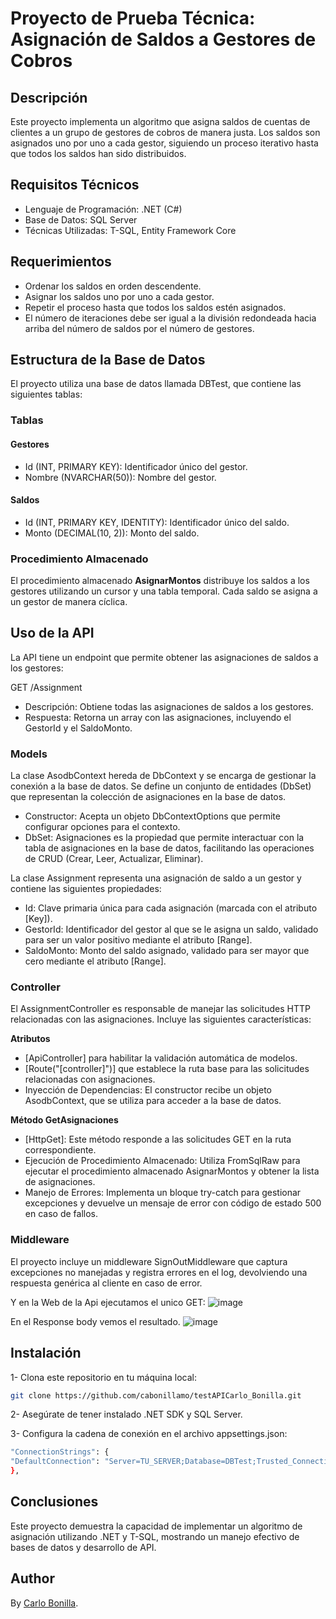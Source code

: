 # Proyecto de Prueba Técnica: Asignación de Saldos a Gestores de Cobros

## Descripción
Este proyecto implementa un algoritmo que asigna saldos de cuentas de clientes a un grupo de gestores de cobros de manera justa. Los saldos son asignados uno por uno a cada gestor, siguiendo un proceso iterativo hasta que todos los saldos han sido distribuidos.

## Requisitos Técnicos
- Lenguaje de Programación: .NET (C#)
- Base de Datos: SQL Server
- Técnicas Utilizadas: T-SQL, Entity Framework Core

## Requerimientos
- Ordenar los saldos en orden descendente.
- Asignar los saldos uno por uno a cada gestor.
- Repetir el proceso hasta que todos los saldos estén asignados.
- El número de iteraciones debe ser igual a la división redondeada hacia arriba del número de saldos por el número de gestores.

## Estructura de la Base de Datos
El proyecto utiliza una base de datos llamada DBTest, que contiene las siguientes tablas:

### Tablas
#### Gestores

- Id (INT, PRIMARY KEY): Identificador único del gestor.
- Nombre (NVARCHAR(50)): Nombre del gestor.

#### Saldos

- Id (INT, PRIMARY KEY, IDENTITY): Identificador único del saldo.
- Monto (DECIMAL(10, 2)): Monto del saldo.

### Procedimiento Almacenado
El procedimiento almacenado **AsignarMontos** distribuye los saldos a los gestores utilizando un cursor y una tabla temporal. Cada saldo se asigna a un gestor de manera cíclica.

## Uso de la API

La API tiene un endpoint que permite obtener las asignaciones de saldos a los gestores:

GET /Assignment
- Descripción: Obtiene todas las asignaciones de saldos a los gestores.
- Respuesta: Retorna un array con las asignaciones, incluyendo el GestorId y el SaldoMonto.

### Models

La clase AsodbContext hereda de DbContext y se encarga de gestionar la conexión a la base de datos. Se define un conjunto de entidades (DbSet<Assignment>) que representan la colección de asignaciones en la base de datos.

- Constructor: Acepta un objeto DbContextOptions<AsodbContext> que permite configurar opciones para el contexto.
- DbSet: Asignaciones es la propiedad que permite interactuar con la tabla de asignaciones en la base de datos, facilitando las operaciones de CRUD (Crear, Leer, Actualizar, Eliminar).
   
La clase Assignment representa una asignación de saldo a un gestor y contiene las siguientes propiedades:

- Id: Clave primaria única para cada asignación (marcada con el atributo [Key]).
- GestorId: Identificador del gestor al que se le asigna un saldo, validado para ser un valor positivo mediante el atributo [Range].
- SaldoMonto: Monto del saldo asignado, validado para ser mayor que cero mediante el atributo [Range].

### Controller

El AssignmentController es responsable de manejar las solicitudes HTTP relacionadas con las asignaciones. Incluye las siguientes características:

**Atributos**
- [ApiController] para habilitar la validación automática de modelos.
- [Route("[controller]")] que establece la ruta base para las solicitudes relacionadas con asignaciones.
- Inyección de Dependencias: El constructor recibe un objeto AsodbContext, que se utiliza para acceder a la base de datos.

**Método GetAsignaciones**

- [HttpGet]: Este método responde a las solicitudes GET en la ruta correspondiente.
- Ejecución de Procedimiento Almacenado: Utiliza FromSqlRaw para ejecutar el procedimiento almacenado AsignarMontos y obtener la lista de asignaciones.
- Manejo de Errores: Implementa un bloque try-catch para gestionar excepciones y devuelve un mensaje de error con código de estado 500 en caso de fallos.


### Middleware
El proyecto incluye un middleware SignOutMiddleware que captura excepciones no manejadas y registra errores en el log, devolviendo una respuesta genérica al cliente en caso de error.

Y en la Web de la Api ejecutamos el unico GET:
![image](https://github.com/user-attachments/assets/7badb4bd-429a-4b42-9c88-8dd7b388ca53)



En el Response body vemos el resultado.
![image](https://github.com/user-attachments/assets/b4cb0c9a-d691-4bd8-919f-b2cf19ac20e1)

## Instalación

1- Clona este repositorio en tu máquina local:
  ```bash
  git clone https://github.com/cabonillamo/testAPICarlo_Bonilla.git
   ```
2- Asegúrate de tener instalado .NET SDK y SQL Server.

3- Configura la cadena de conexión en el archivo appsettings.json:
  ```bash
"ConnectionStrings": {
  "DefaultConnection": "Server=TU_SERVER;Database=DBTest;Trusted_Connection=True;TrustServerCertificate=True;MultipleActiveResultSets=true"
},
   ```

## Conclusiones
Este proyecto demuestra la capacidad de implementar un algoritmo de asignación utilizando .NET y T-SQL, mostrando un manejo efectivo de bases de datos y desarrollo de API.

## Author
By [Carlo Bonilla](https://github.com/cabonillamo).

